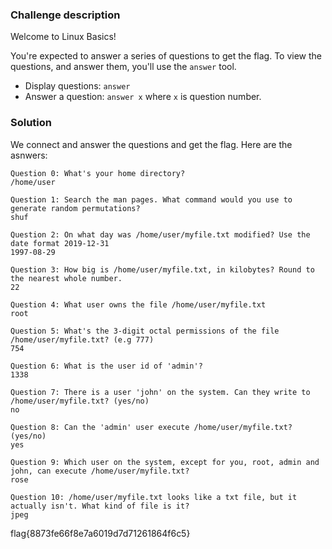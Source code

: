 ### Challenge description

Welcome to Linux Basics!

You're expected to answer a series of questions to get the flag.
To view the questions, and answer them, you'll use the `answer` tool.
- Display questions: `answer`
- Answer a question: `answer x` where `x` is question number. 

### Solution

We connect and answer the questions and get the flag. Here are the asnwers:

```
Question 0: What's your home directory?
/home/user

Question 1: Search the man pages. What command would you use to generate random permutations?
shuf

Question 2: On what day was /home/user/myfile.txt modified? Use the date format 2019-12-31
1997-08-29

Question 3: How big is /home/user/myfile.txt, in kilobytes? Round to the nearest whole number.
22

Question 4: What user owns the file /home/user/myfile.txt
root

Question 5: What's the 3-digit octal permissions of the file /home/user/myfile.txt? (e.g 777)
754

Question 6: What is the user id of 'admin'?
1338

Question 7: There is a user 'john' on the system. Can they write to /home/user/myfile.txt? (yes/no)
no

Question 8: Can the 'admin' user execute /home/user/myfile.txt? (yes/no)
yes

Question 9: Which user on the system, except for you, root, admin and john, can execute /home/user/myfile.txt?
rose

Question 10: /home/user/myfile.txt looks like a txt file, but it actually isn't. What kind of file is it?
jpeg
```
flag{8873fe66f8e7a6019d7d71261864f6c5}